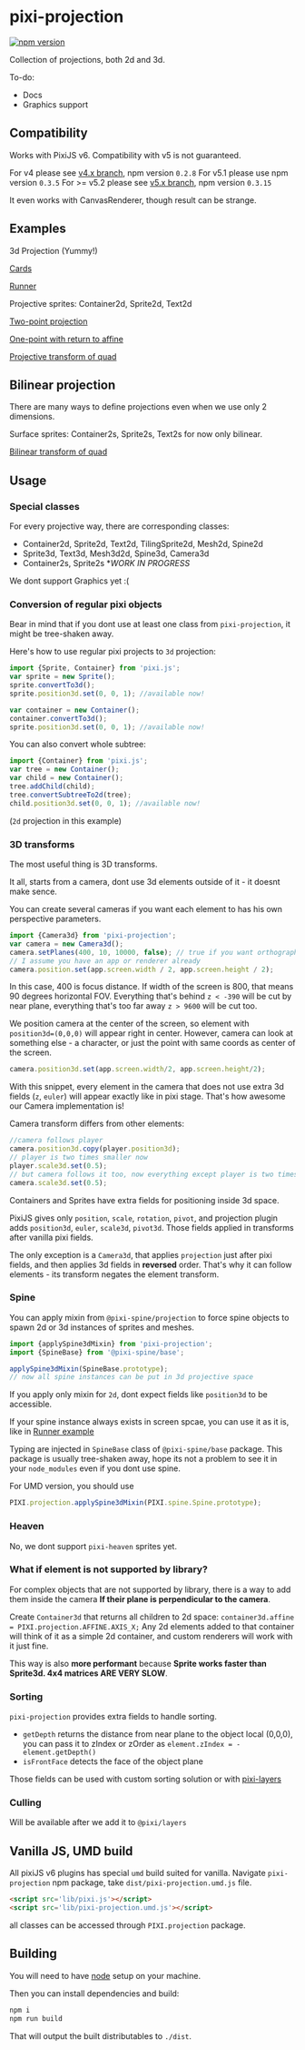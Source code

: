 # pixi-projection

[![npm version](https://badge.fury.io/js/pixi-projection.svg)](https://badge.fury.io/js/pixi-projection)

Collection of projections, both 2d and 3d.

To-do:

- Docs
- Graphics support

## Compatibility

Works with PixiJS v6. Compatibility with v5 is not guaranteed.

For v4 please see [v4.x branch](https://github.com/pixijs/pixi-projection/tree/v4.x), npm version `0.2.8`
For v5.1 please use npm version `0.3.5`
For >= v5.2 please see [v5.x branch](https://github.com/pixijs/pixi-projection/tree/v5.x), npm version `0.3.15`

It even works with CanvasRenderer, though result can be strange.

## Examples

3d Projection (Yummy!)

[Cards](http://pixijs.github.io/examples/#/plugin-projection/cards.js)

[Runner](http://pixijs.github.io/examples/#/plugin-projection/runner.js)

Projective sprites: Container2d, Sprite2d, Text2d

[Two-point projection](http://pixijs.github.io/examples/#/plugin-projection/basic.js)

[One-point with return to affine](http://pixijs.github.io/examples/#/plugin-projection/plane.js)

[Projective transform of quad](http://pixijs.github.io/examples/#/plugin-projection/quad-homo.js)

## Bilinear projection

There are many ways to define projections even when we use only 2 dimensions.

Surface sprites: Container2s, Sprite2s, Text2s for now only bilinear.

[Bilinear transform of quad](http://pixijs.github.io/examples/#/plugin-projection/quad-bi.js)

## Usage

### Special classes

For every projective way, there are corresponding classes:

* Container2d, Sprite2d, Text2d, TilingSprite2d, Mesh2d, Spine2d
* Sprite3d, Text3d, Mesh3d2d, Spine3d, Camera3d
* Container2s, Sprite2s **WORK IN PROGRESS*

We dont support Graphics yet :(


### Conversion of regular pixi objects

Bear in mind that if you dont use at least one class from `pixi-projection`, it might be tree-shaken away.

Here's how to use regular pixi projects to `3d` projection:

```js
import {Sprite, Container} from 'pixi.js';
var sprite = new Sprite();
sprite.convertTo3d();
sprite.position3d.set(0, 0, 1); //available now!

var container = new Container();
container.convertTo3d();
sprite.position3d.set(0, 0, 1); //available now!
```

You can also convert whole subtree:

```js
import {Container} from 'pixi.js';
var tree = new Container();
var child = new Container();
tree.addChild(child);
tree.convertSubtreeTo2d(tree);
child.position3d.set(0, 0, 1); //available now!
```

(`2d` projection in this example)

### 3D transforms

The most useful thing is 3D transforms.

It all, starts from a camera, dont use 3d elements outside of it - it doesnt make sence.

You can create several cameras if you want each element to has his own perspective parameters.

```js
import {Camera3d} from 'pixi-projection';
var camera = new Camera3d();
camera.setPlanes(400, 10, 10000, false); // true if you want orthographics projection
// I assume you have an app or renderer already
camera.position.set(app.screen.width / 2, app.screen.height / 2);
```

In this case, 400 is focus distance. If width of the screen is 800, that means 90 degrees horizontal FOV.
Everything that's behind `z < -390` will be cut by near plane, everything that's too far away `z > 9600` will be cut too.

We position camera at the center of the screen, so element with `position3d=(0,0,0)` will appear right in center.
However, camera can look at something else - a character, or just the point with same coords as center of the screen.

```js
camera.position3d.set(app.screen.width/2, app.screen.height/2);
```

With this snippet, every element in the camera that does not use extra 3d fields (`z`, `euler`) will appear exactly like in pixi stage.
That's how awesome our Camera implementation is!

Camera transform differs from other elements:

```js
//camera follows player
camera.position3d.copy(player.position3d);
// player is two times smaller now
player.scale3d.set(0.5);
// but camera follows it too, now everything except player is two times bigger on screen :)
camera.scale3d.set(0.5);
```

Containers and Sprites have extra fields for positioning inside 3d space.

PixiJS gives only `position`, `scale`, `rotation`, `pivot`,
and projection plugin adds `position3d`, `euler`, `scale3d`, `pivot3d`. Those fields applied in transforms after vanilla pixi fields.

The only exception is a `Camera3d`, that applies `projection` just after pixi fields, and then applies 3d fields in **reversed** order.
That's why it can follow elements - its transform negates the element transform.

### Spine

You can apply mixin from `@pixi-spine/projection` to force spine objects to spawn 2d or 3d instances of sprites and meshes.

```js
import {applySpine3dMixin} from 'pixi-projection';
import {SpineBase} from '@pixi-spine/base';

applySpine3dMixin(SpineBase.prototype);
// now all spine instances can be put in 3d projective space
```

If you apply only mixin for `2d`, dont expect fields like `position3d` to be accessible.

If your spine instance always exists in screen spcae, you can use it as it is, like in [Runner example](http://pixijs.github.io/examples/#/plugin-projection/runner.js)

Typing are injected in `SpineBase` class of `@pixi-spine/base` package. This package is usually tree-shaken away, hope its not a problem to see it in your `node_modules` even if you dont use spine.

For UMD version, you should use

```js
PIXI.projection.applySpine3dMixin(PIXI.spine.Spine.prototype);
```

### Heaven

No, we dont support `pixi-heaven` sprites yet.

### What if element is not supported by library?

For complex objects that are not supported by library, there is a way to add them inside the camera **If their plane is perpendicular to the camera**.

Create `Container3d` that returns all children to 2d space: `container3d.affine = PIXI.projection.AFFINE.AXIS_X;`
Any 2d elements added to that container will think of it as a simple 2d container, and custom renderers will work with it just fine.

This way is also **more performant** because **Sprite works faster than Sprite3d. 4x4 matrices ARE VERY SLOW**.

### Sorting

`pixi-projection` provides extra fields to handle sorting.

* `getDepth` returns the distance from near plane to the object local (0,0,0), you can pass it to zIndex or zOrder as `element.zIndex = -element.getDepth()`
* `isFrontFace` detects the face of the object plane

Those fields can be used with custom sorting solution or with [pixi-layers](https://github.com/pixijs/pixi-display/tree/layers/)

### Culling

Will be available after we add it to `@pixi/layers`

## Vanilla JS, UMD build

All pixiJS v6 plugins has special `umd` build suited for vanilla.
Navigate `pixi-projection` npm package, take `dist/pixi-projection.umd.js` file.

```html
<script src='lib/pixi.js'></script>
<script src='lib/pixi-projection.umd.js'></script>
```

all classes can be accessed through `PIXI.projection` package.

## Building

You will need to have [node][node] setup on your machine.

Then you can install dependencies and build:

```bash
npm i
npm run build
```

That will output the built distributables to `./dist`.

[node]:             https://nodejs.org/
[typescript]:       https://www.typescriptlang.org/
